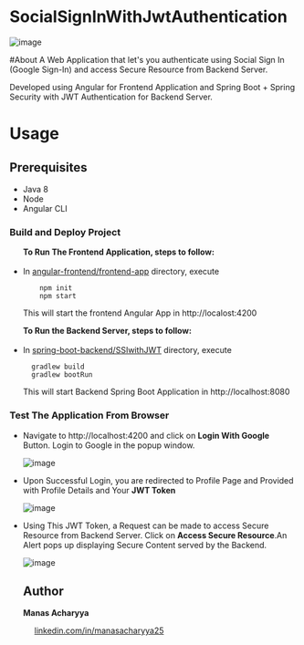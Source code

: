 # SocialSignInWithJwtAuthentication

![image](https://user-images.githubusercontent.com/42498389/115154295-c1641680-a097-11eb-8655-23ddeac874d6.png)


#About
A Web Application that let's you authenticate using <stron>Social Sign In (Google Sign-In)</strong> and access Secure Resource from Backend Server.

Developed using Angular for Frontend Application and Spring Boot + Spring Security with JWT Authentication for Backend Server.

# Usage

## Prerequisites
<ul>
  <li>Java 8</li>
  <li>Node</li>
  <li>Angular CLI</li>
</ul>

### Build and Deploy Project

<ul>
  <strong>To Run The Frontend Application, steps to follow: </strong>
  <br />
  <br />
  
  <li>In <a href="https://github.com/manasacharyya25/SocialSignInWithJwtAuthentication/tree/main/angular-frontend/frontend-app" >angular-frontend/frontend-app</a> directory, execute </li>
  
  ```
      npm init
      npm start
  ```
  This will start the frontend Angular App in http://localost:4200
  <br />
</ul>



<ul>
  <strong>To Run the Backend Server, steps to follow:</strong>
  <br />
  <br />
  
<li>In <a href="https://github.com/manasacharyya25/SocialSignInWithJwtAuthentication/tree/main/spring-boot-backend/SSIwithJWT">spring-boot-backend/SSIwithJWT</a> directory, execute </li>
  
  ```
    gradlew build
    gradlew bootRun
 ```
 This will start Backend Spring Boot Application in http://localhost:8080
 <br />
 </ul>
 
 
 ### Test The Application From Browser
 
 <ul>
  <li> Navigate to http://localhost:4200 and click on <strong>Login With Google</strong> Button. Login to Google in the popup window.</li>

![image](https://user-images.githubusercontent.com/42498389/115154265-9a0d4980-a097-11eb-8876-1383741a6623.png)

<li>Upon Successful Login, you are redirected to Profile Page and Provided with Profile Details and Your <strong>JWT Token</strong></li>

![image](https://user-images.githubusercontent.com/42498389/115154327-e35d9900-a097-11eb-9065-8f8776531372.png)


<li>Using This JWT Token, a Request can be made to access Secure Resource from Backend Server. Click on <strong>Access Secure Resource</strong>.An Alert pops up displaying Secure Content served by the Backend.</li>
  
  ![image](https://user-images.githubusercontent.com/42498389/115154383-2586da80-a098-11eb-9d4b-c0989d492c01.png)



## Author

<strong>Manas Acharyya</strong>

  <p>&nbsp;&nbsp;&nbsp;&nbsp;&nbsp;<a href="https://www.linkedin.com/in/manasacharyya25" target="_blank">linkedin.com/in/manasacharyya25</a></p>


 
  
